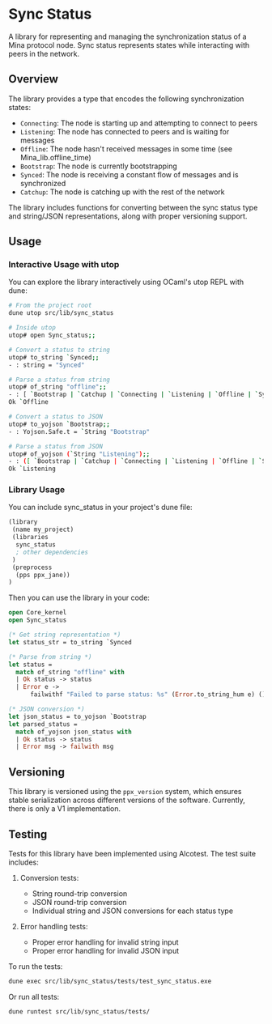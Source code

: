# Sync Status

A library for representing and managing the synchronization status of a Mina
protocol node. Sync status represents states while interacting with peers in the
network.

## Overview

The library provides a type that encodes the following synchronization states:

- `Connecting`: The node is starting up and attempting to connect to peers
- `Listening`: The node has connected to peers and is waiting for messages
- `Offline`: The node hasn't received messages in some time (see Mina_lib.offline_time)
- `Bootstrap`: The node is currently bootstrapping
- `Synced`: The node is receiving a constant flow of messages and is synchronized
- `Catchup`: The node is catching up with the rest of the network

The library includes functions for converting between the sync status type and
string/JSON representations, along with proper versioning support.

## Usage

### Interactive Usage with utop

You can explore the library interactively using OCaml's utop REPL with dune:

```bash
# From the project root
dune utop src/lib/sync_status

# Inside utop
utop# open Sync_status;;

# Convert a status to string
utop# to_string `Synced;;
- : string = "Synced"

# Parse a status from string
utop# of_string "offline";;
- : [ `Bootstrap | `Catchup | `Connecting | `Listening | `Offline | `Synced ] Core_kernel.Or_error.t =
Ok `Offline

# Convert a status to JSON
utop# to_yojson `Bootstrap;;
- : Yojson.Safe.t = `String "Bootstrap"

# Parse a status from JSON
utop# of_yojson (`String "Listening");;
- : ([ `Bootstrap | `Catchup | `Connecting | `Listening | `Offline | `Synced ], string) result =
Ok `Listening
```

### Library Usage

You can include sync_status in your project's dune file:

```lisp
(library
 (name my_project)
 (libraries
  sync_status
  ; other dependencies
 )
 (preprocess
  (pps ppx_jane))
)
```

Then you can use the library in your code:

```ocaml
open Core_kernel
open Sync_status

(* Get string representation *)
let status_str = to_string `Synced

(* Parse from string *)
let status =
  match of_string "offline" with
  | Ok status -> status
  | Error e ->
      failwithf "Failed to parse status: %s" (Error.to_string_hum e) ()

(* JSON conversion *)
let json_status = to_yojson `Bootstrap
let parsed_status =
  match of_yojson json_status with
  | Ok status -> status
  | Error msg -> failwith msg
```

## Versioning

This library is versioned using the `ppx_version` system, which ensures stable
serialization across different versions of the software. Currently, there is
only a V1 implementation.

## Testing

Tests for this library have been implemented using Alcotest. The test suite includes:

1. Conversion tests:
   - String round-trip conversion
   - JSON round-trip conversion
   - Individual string and JSON conversions for each status type

2. Error handling tests:
   - Proper error handling for invalid string input
   - Proper error handling for invalid JSON input

To run the tests:

```bash
dune exec src/lib/sync_status/tests/test_sync_status.exe
```

Or run all tests:

```bash
dune runtest src/lib/sync_status/tests/
```
